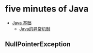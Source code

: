 # five minutes of Java

* [Java 基础](#java-基础)
    * [<a href="Java-Basic/Java的异常机制.md">Java的异常机制</a>](#java的异常机制)



## NullPointerException